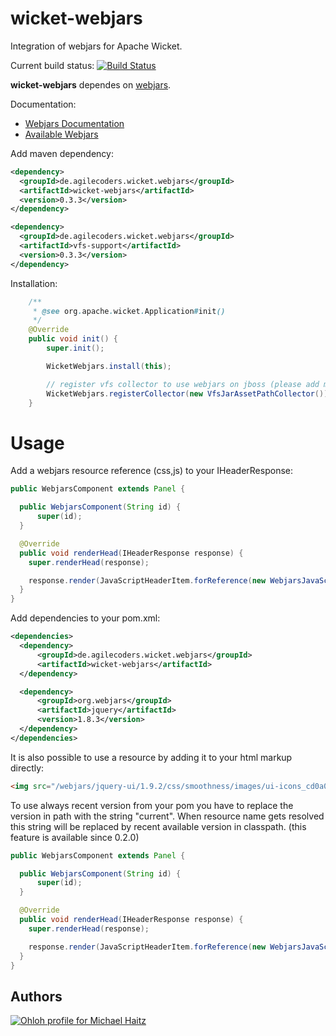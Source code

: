 wicket-webjars
==============

Integration of webjars for Apache Wicket. 

Current build status: [![Build Status](https://buildhive.cloudbees.com/job/l0rdn1kk0n/job/wicket-webjars/badge/icon)](https://buildhive.cloudbees.com/job/l0rdn1kk0n/job/wicket-webjars/)

**wicket-webjars** dependes on [webjars](https://github.com/webjars/webjars).

Documentation:

- [Webjars Documentation](http://www.webjars.org/documentation)
- [Available Webjars](http://www.webjars.org)

Add maven dependency:

```xml
<dependency>
  <groupId>de.agilecoders.wicket.webjars</groupId>
  <artifactId>wicket-webjars</artifactId>
  <version>0.3.3</version>
</dependency>

<dependency>
  <groupId>de.agilecoders.wicket.webjars</groupId>
  <artifactId>vfs-support</artifactId>
  <version>0.3.3</version>
</dependency>
```

Installation:

```java
    /**
     * @see org.apache.wicket.Application#init()
     */
    @Override
    public void init() {
        super.init();

        WicketWebjars.install(this);

        // register vfs collector to use webjars on jboss (please add maven dependency too)
        WicketWebjars.registerCollector(new VfsJarAssetPathCollector());
    }
```

Usage
=====

Add a webjars resource reference (css,js) to your IHeaderResponse:

```java
public WebjarsComponent extends Panel {

  public WebjarsComponent(String id) {
      super(id);
  }

  @Override
  public void renderHead(IHeaderResponse response) {
    super.renderHead(response);

    response.render(JavaScriptHeaderItem.forReference(new WebjarsJavaScriptResourceReference("jquery/1.8.3/jquery.js")));
  }
}
```

Add dependencies to your pom.xml:

```xml
<dependencies>
  <dependency>
      <groupId>de.agilecoders.wicket.webjars</groupId>
      <artifactId>wicket-webjars</artifactId>
  </dependency>

  <dependency>
      <groupId>org.webjars</groupId>
      <artifactId>jquery</artifactId>
      <version>1.8.3</version>
  </dependency>
</dependencies>
```

It is also possible to use a resource by adding it to your html markup directly:

```html
<img src="/webjars/jquery-ui/1.9.2/css/smoothness/images/ui-icons_cd0a0a_256x240.png"/>
```

To use always recent version from your pom you have to replace the version in path with the string "current". When resource
name gets resolved this string will be replaced by recent available version in classpath. (this feature is available since 0.2.0)

```java
public WebjarsComponent extends Panel {

  public WebjarsComponent(String id) {
      super(id);
  }

  @Override
  public void renderHead(IHeaderResponse response) {
    super.renderHead(response);

    response.render(JavaScriptHeaderItem.forReference(new WebjarsJavaScriptResourceReference("jquery/current/jquery.js")));
  }
}
```

Authors
-------

[![Ohloh profile for Michael Haitz](https://www.ohloh.net/accounts/235496/widgets/account_detailed.gif)](https://www.ohloh.net/accounts/235496?ref=Detailed) 

